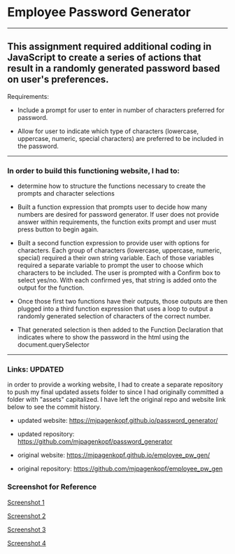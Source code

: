 # Employee Password Generator
---


This assignment required additional coding in JavaScript to create a series of actions that result in a randomly generated password based on user's preferences. 
---

Requirements:
* Include a prompt for user to enter in number of characters preferred for password.

* Allow for user to indicate which type of characters (lowercase, uppercase, numeric, special characters) are preferred to be included in the password.

---

### In order to build this functioning website, I had to:

* determine how to structure the functions necessary to create the prompts and character selections

* Built a function expression that prompts user to decide how many numbers are desired for password generator. If user does not provide answer within requirements, the function exits prompt and user must press button to begin again.

* Built a second function expression to provide user with options for characters. Each group of characters (lowercase, uppercase, numeric, special) required a their own string variable. Each of those variables required a separate variable to prompt the user to choose which characters to be included. The user is prompted with a Confirm box to select yes/no. With each confirmed yes, that string is added onto the output for the function. 

* Once those first two functions have their outputs, those outputs are then plugged into a third function expression that uses a loop to output a randomly generated selection of characters of the correct number. 

* That generated selection is then added to the Function Declaration that indicates where to show the password in the html using the document.querySelector 
---
### Links: UPDATED
in order to provide a working website, I had to create a separate repository to push my final updated assets folder to since I had originally committed a folder with "assets" capitalized. I have left the original repo and website link below to see the commit history. 

- updated website: https://mjpagenkopf.github.io/password_generator/

- updated repository: https://github.com/mjpagenkopf/password_generator


- original website: https://mjpagenkopf.github.io/employee_pw_gen/

- original repository: https://github.com/mjpagenkopf/employee_pw_gen


### Screenshot for Reference

[Screenshot 1](/assets/images/Screenshot1.png)

[Screenshot 2](/assets/images/Screenshot2.png)

[Screenshot 3](/assets/images/Screenshot3.png)

[Screenshot 4](/assets/images/Screenshot4.png)



